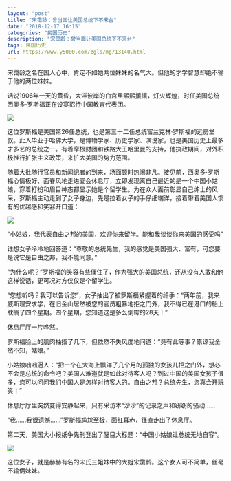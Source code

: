 ```yaml
---
layout: "post"
title: "宋霭龄：曾当面让美国总统下不来台"
date: "2018-12-17 16:15"
categories: "民国历史"
description: "宋霭龄：曾当面让美国总统下不来台"
tags: 民国历史
url: https://www.y5000.com/zgls/mg/13140.html
---
```






宋霭龄之名在国人心中，肯定不如她两位妹妹的名气大。但他的才学智慧却绝不输于他的两位妹妹。

话说1906年一天的黄昏，大洋彼岸的白宫里熙熙攘攘，灯火辉煌，时任美国总统西奥多·罗斯福正在设宴招待中国教育代表团。

![](https://img.y5000.com/uploads/allimg/170210/1G34QI0-0.jpg)

这位罗斯福是美国第26任总统，也是第三十二任总统富兰克林·罗斯福的远房堂叔。此人毕业于哈佛大学，是博物学家、历史学家、演说家，也是美国历史上最多才多艺的总统之一。有着摩根财团和铁路大王哈里曼的支持，他执政期间，对外积极推行扩张主义政策，来扩大美国的势力范围。

随着大批随行官员和新闻记者的到来，场面顿时热闹非凡。接见前，西奥多·罗斯福心情极好、面春风地走进宴会休息厅，立即发现离自己最近的是一个中国小姑娘，穿着打扮和眉目神态都显示她是个留学生。为在众人面前彰显自己绅士的风采，罗斯福主动走到了女子身边，先是拉着女子的手仔细端详，接着带着美国人惯有的优越感和笑容开口道：

![](https://img.y5000.com/uploads/allimg/170210/1G34RR0-1.jpg)

“小姑娘，我代表自由之邦的美国，欢迎你来留学。能和我谈谈你来美国的感受吗”

谁想女子冷冷地回答道：“尊敬的总统先生，我的感觉是美国强大、富有，可您要是说它是自由之邦，我不能同意。”

“为什么呢？”罗斯福的笑容有些僵住了，作为强大的美国总统，还从没有人敢和他这样说话，更可况对方仅仅是个留学生。

“您想听吗？我可以告诉您”，女子抽出了被罗斯福紧握着的纤手：“两年前，我来威斯理安求学，在旧金山居然被您的官员粗暴地拒之门外，我不得已在港口的船上耽搁了四个星期。四个星期，您知道这是多么倒霉的28天！”

休息厅厅一片哗然。

罗斯福脸上的肌肉抽搐了几下，但依然不失风度地问道：“竟有此等事？原谅我全然不知，姑娘。”

小姑娘咄咄逼人：“把一个在大海上飘洋了几个月的孤独的女孩儿拒之门外，想必不会是总统的命令吧？美国人难道就是如此对待客人吗？到过中国的美国女孩子很多，您可以问问我们中国人是怎样对待客人的。自由之邦？总统先生，您真会开玩笑！”

休息厅厅里突然变得安静起来，只有采访本“沙沙”的记录之声和窃窃的骚动……

“我……我很遗憾……”罗斯福尴尬至极，面红耳赤，径直走出了休息厅。

第二天，美国大小报纸争先刊登出了醒目大标题：“中国小姑娘让总统无地自容”。

![](https://img.y5000.com/uploads/allimg/170210/1G34TZ2-2.jpg)

这位女子，就是赫赫有名的宋氏三姐妹中的大姐宋霭龄。这个女人可不简单，丝毫不输俩妹妹。
